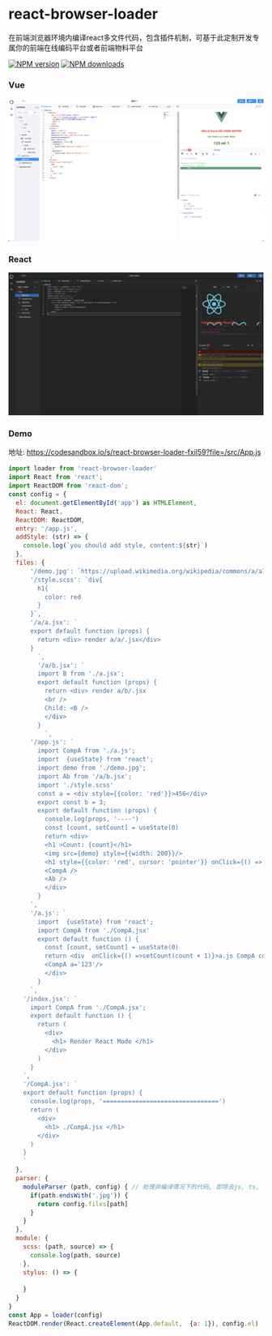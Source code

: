 # react-browser-loader
在前端浏览器环境内编译react多文件代码，包含插件机制，可基于此定制开发专属你的前端在线编码平台或者前端物料平台

[![NPM version](https://img.shields.io/npm/v/react-browser-loader.svg?style=flat)](https://npmjs.org/package/react-browser-loader)
[![NPM downloads](http://img.shields.io/npm/dm/react-browser-loader.svg?style=flat)](https://npmjs.org/package/react-browser-loader)

### Vue
<img src="./vue.png"/>
<br/>

### React

<img src="./react.png"/>

<br/>

### Demo
地址: https://codesandbox.io/s/react-browser-loader-fxil59?file=/src/App.js
```js
import loader from 'react-browser-loader'
import React from 'react';
import ReactDOM from 'react-dom';
const config = {
  el: document.getElementById('app') as HTMLElement,
  React: React,
  ReactDOM: ReactDOM,
  entry: '/app.js',
  addStyle: (str) => {
    console.log(`you should add style, content:${str}`)
  },
  files: {
      '/demo.jpg': `https://upload.wikimedia.org/wikipedia/commons/a/a7/React-icon.svg`,
      '/style.scss': `div{
        h1{
          color: red
        }
      }`,
      '/a/a.jsx': `
      export default function (props) {
        return <div> render a/a/.jsx</div>
      }
        `,
        '/a/b.jsx': `
        import B from './a.jsx';
        export default function (props) {
          return <div> render a/b/.jsx
          <br />
          Child: <B />
          </div>
        }
          `,
      '/app.js': `
        import CompA from './a.js';
        import  {useState} from 'react';
        import demo from './demo.jpg';
        import Ab from '/a/b.jsx';
        import './style.scss'
        const a = <div style={{color: 'red'}}>456</div>
        export const b = 3;
        export default function (props) {
          console.log(props, '----')
          const [count, setCount] = useState(0)
          return <div>
          <h1 >Count: {count}</h1>
          <img src={demo} style={{width: 200}}/>
          <h1 style={{color: 'red', cursor: 'pointer'}} onClick={() => setCount(count + 1)}>这是appjs组件 点我++</h1>
          <CompA />
          <Ab />
          </div>
        }
      `,
      '/a.js': `
        import  {useState} from 'react';
        import CompA from './CompA.jsx'
        export default function () {
          const [count, setCount] = useState(0)
          return <div  onClick={() =>setCount(count + 1)}>a.js CompA counter: {count}
          <CompA a='123'/>
          </div>
        }
      `,
    '/index.jsx': `
      import CompA from './CompA.jsx';
      export default function () {
        return (
          <div>
            <h1> Render React Mode </h1>
          </div>
        )
      }
    `,
    '/CompA.jsx': `
    export default function (props) {
      console.log(props, '================================')
      return (
        <div>
          <h1> ./CompA.jsx </h1>
        </div>
      )
    }
    `
  },
  parser: {
    moduleParser (path, config) { // 处理非编译情况下的代码, 即除去js, ts, jsx, tsx之外的
      if(path.endsWith('.jpg')) {
        return config.files[path]
      }
    }
  },
  module: {
    scss: (path, source) => {
      console.log(path, source)
    },
    stylus: () => {

    }
  }
}
const App = loader(config)
ReactDOM.render(React.createElement(App.default,  {a: 1}), config.el)



```

